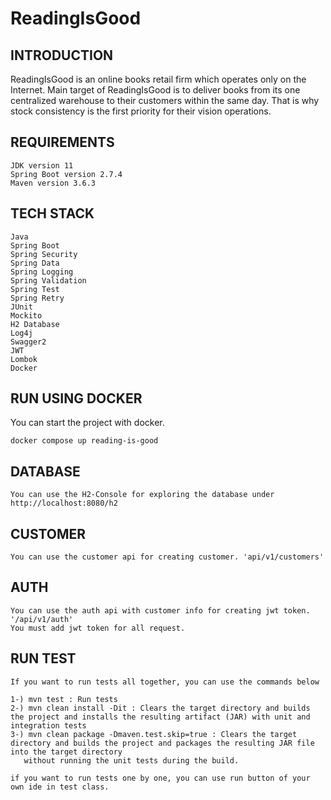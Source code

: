 # ReadingIsGood

## INTRODUCTION

ReadingIsGood is an online books retail firm which operates only on the Internet. Main target of ReadingIsGood is to deliver books from its one centralized warehouse to their customers within the same day. That is why stock consistency is the first priority for their vision operations.

## REQUIREMENTS

    JDK version 11
    Spring Boot version 2.7.4
    Maven version 3.6.3 
    
    
## TECH STACK

    Java
    Spring Boot
    Spring Security
    Spring Data
    Spring Logging
    Spring Validation
    Spring Test
    Spring Retry
    JUnit
    Mockito
    H2 Database
    Log4j
    Swagger2
    JWT
    Lombok
    Docker


## RUN USING DOCKER

You can start the project with docker.

    docker compose up reading-is-good
    
## DATABASE

    You can use the H2-Console for exploring the database under http://localhost:8080/h2

## CUSTOMER

    You can use the customer api for creating customer. 'api/v1/customers'

## AUTH

    You can use the auth api with customer info for creating jwt token. '/api/v1/auth'
    You must add jwt token for all request.


## RUN TEST
  
    If you want to run tests all together, you can use the commands below
    
    1-) mvn test : Run tests
    2-) mvn clean install -Dit : Clears the target directory and builds the project and installs the resulting artifact (JAR) with unit and integration tests
    3-) mvn clean package -Dmaven.test.skip=true : Clears the target directory and builds the project and packages the resulting JAR file into the target directory
       without running the unit tests during the build.
    
    if you want to run tests one by one, you can use run button of your own ide in test class. 
    
